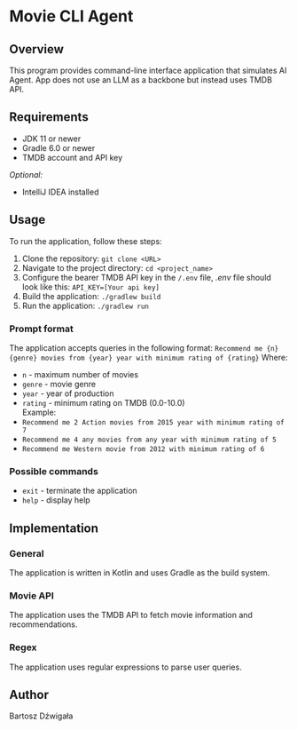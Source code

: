 # Movie CLI Agent
## Overview
This program provides command-line interface application that simulates AI Agent.
App does not use an LLM as a backbone but instead uses TMDB API.
## Requirements
- JDK 11 or newer
- Gradle 6.0 or newer
- TMDB account and API key

*Optional:*
- IntelliJ IDEA installed
## Usage
To run the application, follow these steps:
1. Clone the repository: `git clone <URL>`
2. Navigate to the project directory: `cd <project_name>`
3. Configure the bearer TMDB API key in the `/.env` file,
 *.env* file should look like this:
`API_KEY=[Your api key]`
4. Build the application: `./gradlew build`
5. Run the application: `./gradlew run`
### Prompt format
The application accepts queries in the following format:
`Recommend me {n} {genre} movies from {year} year with minimum rating of {rating}`
Where:
- `n` - maximum number of movies
- `genre` - movie genre
- `year` - year of production
- `rating` - minimum rating on TMDB (0.0-10.0)<br>
Example:
- `Recommend me 2 Action movies from 2015 year with minimum rating of 7`
- `Recommend me 4 any movies from any year with minimum rating of 5`
- `Recommend me Western movie from 2012 with minimum rating of 6`
### Possible commands
- `exit` - terminate the application
- `help` - display help
## Implementation
### General
The application is written in Kotlin and uses Gradle as the build system.
### Movie API
The application uses the TMDB API to fetch movie information and recommendations.

### Regex
The application uses regular expressions to parse user queries.

## Author
Bartosz Dźwigała
